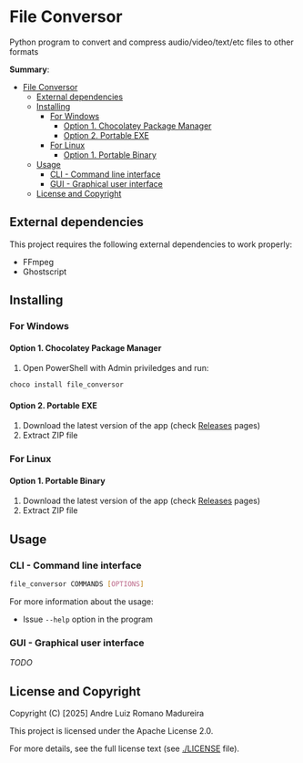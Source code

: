 # File Conversor
Python program to convert and compress audio/video/text/etc files to other formats

**Summary**:
- [File Conversor](#file-conversor)
  - [External dependencies](#external-dependencies)
  - [Installing](#installing)
    - [For Windows](#for-windows)
      - [Option 1. Chocolatey Package Manager](#option-1-chocolatey-package-manager)
      - [Option 2. Portable EXE](#option-2-portable-exe)
    - [For Linux](#for-linux)
      - [Option 1. Portable Binary](#option-1-portable-binary)
  - [Usage](#usage)
    - [CLI - Command line interface](#cli---command-line-interface)
    - [GUI - Graphical user interface](#gui---graphical-user-interface)
  - [License and Copyright](#license-and-copyright)

## External dependencies

This project requires the following external dependencies to work properly:
- FFmpeg
- Ghostscript

## Installing

### For Windows

#### Option 1. Chocolatey Package Manager

1. Open PowerShell with Admin priviledges and run:
  ```bash
  choco install file_conversor
  ```

#### Option 2. Portable EXE

1. Download the latest version of the app (check [Releases](https://github.com/andre-romano/file_conversor/releases/) pages)
2. Extract ZIP file


### For Linux

#### Option 1. Portable Binary

1. Download the latest version of the app (check [Releases](https://github.com/andre-romano/file_conversor/releases/) pages)
2. Extract ZIP file

## Usage

### CLI - Command line interface

```bash
file_conversor COMMANDS [OPTIONS]
```

For more information about the usage:
- Issue `--help` option in the program

### GUI - Graphical user interface

*TODO*

## License and Copyright

Copyright (C) [2025] Andre Luiz Romano Madureira

This project is licensed under the Apache License 2.0.  

For more details, see the full license text (see [./LICENSE](./LICENSE) file).

